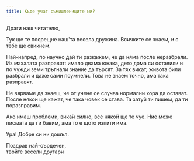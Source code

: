 ```yaml
---
title: Къде учат съмишлениците ми?
---
```


Драги наш читателю,

Тук ще те посрещне наш\'та весела дружина. Всичките се знаем, и с тебе ще свикнем.

Най-напред, по научно дай ти разкажем, че да няма после неразбрали. Из махалата разправят: имало двама юнака, дето дома си оставили и по чужди земи тръгнали знание да търсят. За тях викат, живота били разбрали и даже сами поумнели. Това не знаем точно, ама така разправят.

Не вярваме да знаеш, че от учене се случва нормални хора да остават. После някои ще кажат, че така човек се става. Та затуй ти пишем, да ти поразправим.

Ако имаш проблеми, викай силно, все някой ще те чуе. Ние може писмата да ги бавим, ама то е щото изпити има.

Ура! Добре си ни дошъл.

Поздрав най-сърдечен,  
твойте весели другари

<!---
Драги наш читателю,

Тук ще намериш дружелюбно отношение на амбициозни български студенти, разказващи за обучението си в различни места по света.

Добре си ни дошъл!

Поздрави,  
твоите весели съмишленици
--->
